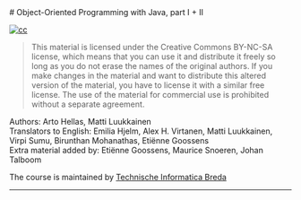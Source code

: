 <div id="licence" markdown="1">
# Object-Oriented Programming with Java, part I + II

[![cc](http://i.creativecommons.org/l/by-nc-sa/2.0/88x31.png?right)](http://creativecommons.org/licenses/by-nc-sa/2.0/)
> This material is licensed under the Creative Commons BY-NC-SA license, which means that you can use it and distribute it freely so long as you do not erase the names of the original authors. If you make changes in the material and want to distribute this altered version of the material, you have to license it with a similar free license. The use of the material for commercial use is prohibited without a separate agreement.

Authors: Arto Hellas, Matti Luukkainen  
Translators to English: Emilia Hjelm, Alex H. Virtanen, Matti Luukkainen, Virpi Sumu, Birunthan Mohanathas, Etiënne Goossens  
Extra material added by: Etiënne Goossens, Maurice Snoeren, Johan Talboom

The course is maintained by [Technische Informatica Breda](http://www.avans.nl/opleidingen/opleidingzoeker/technische-informatica-breda-voltijd-bachelor/introductie)

---

</div>